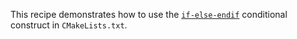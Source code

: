 This recipe demonstrates how to use the [`if-else-endif`](https://cmake.org/cmake/help/latest/command/if.html) conditional construct in `CMakeLists.txt`.
